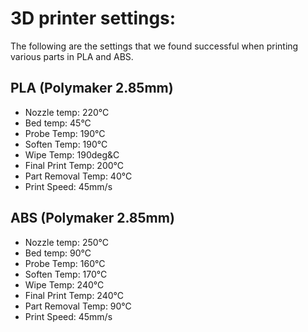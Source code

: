 # 3D printer settings:

The following are the settings that we found successful when printing various parts in PLA and ABS.

## PLA (Polymaker 2.85mm)
- Nozzle temp: 220&deg;C
- Bed temp: 45&deg;C
- Probe Temp: 190&deg;C
- Soften Temp: 190&deg;C
- Wipe Temp: 190deg&C
- Final Print Temp: 200&deg;C
- Part Removal Temp: 40&deg;C
- Print Speed: 45mm/s

## ABS (Polymaker 2.85mm)
- Nozzle temp:  250&deg;C
- Bed temp: 90&deg;C
- Probe Temp: 160&deg;C
- Soften Temp: 170&deg;C
- Wipe Temp: 240&deg;C
- Final Print Temp: 240&deg;C
- Part Removal Temp: 90&deg;C
- Print Speed: 45mm/s
